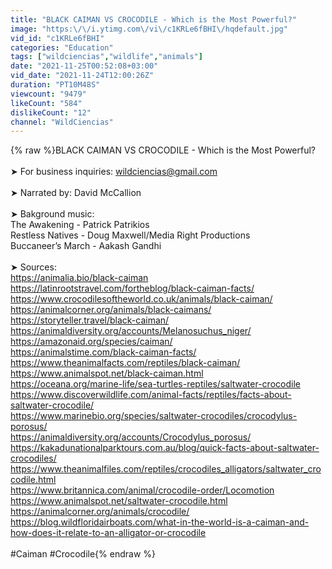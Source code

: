 ```yaml
---
title: "BLACK CAIMAN VS CROCODILE - Which is the Most Powerful?"
image: "https:\/\/i.ytimg.com\/vi\/c1KRLe6fBHI\/hqdefault.jpg"
vid_id: "c1KRLe6fBHI"
categories: "Education"
tags: ["wildciencias","wildlife","animals"]
date: "2021-11-25T00:52:08+03:00"
vid_date: "2021-11-24T12:00:26Z"
duration: "PT10M48S"
viewcount: "9479"
likeCount: "584"
dislikeCount: "12"
channel: "WildCiencias"
---
```

{% raw %}BLACK CAIMAN VS CROCODILE - Which is the Most Powerful?<br /><br />➤ For business inquiries: wildciencias@gmail.com<br /><br />➤ Narrated by: David McCallion<br /><br />➤ Bakground music:<br />The Awakening - Patrick Patrikios<br />Restless Natives - Doug Maxwell/Media Right Productions<br />Buccaneer’s March - Aakash Gandhi<br /><br />➤ Sources:<br /><a rel="nofollow" target="blank" href="https://animalia.bio/black-caiman">https://animalia.bio/black-caiman</a><br /><a rel="nofollow" target="blank" href="https://latinrootstravel.com/fortheblog/black-caiman-facts/">https://latinrootstravel.com/fortheblog/black-caiman-facts/</a><br /><a rel="nofollow" target="blank" href="https://www.crocodilesoftheworld.co.uk/animals/black-caiman/">https://www.crocodilesoftheworld.co.uk/animals/black-caiman/</a><br /><a rel="nofollow" target="blank" href="https://animalcorner.org/animals/black-caimans/">https://animalcorner.org/animals/black-caimans/</a><br /><a rel="nofollow" target="blank" href="https://storyteller.travel/black-caiman/">https://storyteller.travel/black-caiman/</a><br /><a rel="nofollow" target="blank" href="https://animaldiversity.org/accounts/Melanosuchus_niger/">https://animaldiversity.org/accounts/Melanosuchus_niger/</a><br /><a rel="nofollow" target="blank" href="https://amazonaid.org/species/caiman/">https://amazonaid.org/species/caiman/</a><br /><a rel="nofollow" target="blank" href="https://animalstime.com/black-caiman-facts/">https://animalstime.com/black-caiman-facts/</a><br /><a rel="nofollow" target="blank" href="https://www.theanimalfacts.com/reptiles/black-caiman/">https://www.theanimalfacts.com/reptiles/black-caiman/</a><br /><a rel="nofollow" target="blank" href="https://www.animalspot.net/black-caiman.html">https://www.animalspot.net/black-caiman.html</a><br /><a rel="nofollow" target="blank" href="https://oceana.org/marine-life/sea-turtles-reptiles/saltwater-crocodile">https://oceana.org/marine-life/sea-turtles-reptiles/saltwater-crocodile</a><br /><a rel="nofollow" target="blank" href="https://www.discoverwildlife.com/animal-facts/reptiles/facts-about-saltwater-crocodile/">https://www.discoverwildlife.com/animal-facts/reptiles/facts-about-saltwater-crocodile/</a><br /><a rel="nofollow" target="blank" href="https://www.marinebio.org/species/saltwater-crocodiles/crocodylus-porosus/">https://www.marinebio.org/species/saltwater-crocodiles/crocodylus-porosus/</a><br /><a rel="nofollow" target="blank" href="https://animaldiversity.org/accounts/Crocodylus_porosus/">https://animaldiversity.org/accounts/Crocodylus_porosus/</a><br /><a rel="nofollow" target="blank" href="https://kakadunationalparktours.com.au/blog/quick-facts-about-saltwater-crocodiles/">https://kakadunationalparktours.com.au/blog/quick-facts-about-saltwater-crocodiles/</a><br /><a rel="nofollow" target="blank" href="https://www.theanimalfiles.com/reptiles/crocodiles_alligators/saltwater_crocodile.html">https://www.theanimalfiles.com/reptiles/crocodiles_alligators/saltwater_crocodile.html</a><br /><a rel="nofollow" target="blank" href="https://www.britannica.com/animal/crocodile-order/Locomotion">https://www.britannica.com/animal/crocodile-order/Locomotion</a><br /><a rel="nofollow" target="blank" href="https://www.animalspot.net/saltwater-crocodile.html">https://www.animalspot.net/saltwater-crocodile.html</a><br /><a rel="nofollow" target="blank" href="https://animalcorner.org/animals/crocodile/">https://animalcorner.org/animals/crocodile/</a><br /><a rel="nofollow" target="blank" href="https://blog.wildfloridairboats.com/what-in-the-world-is-a-caiman-and-how-does-it-relate-to-an-alligator-or-crocodile">https://blog.wildfloridairboats.com/what-in-the-world-is-a-caiman-and-how-does-it-relate-to-an-alligator-or-crocodile</a><br /><br />#Caiman #Crocodile{% endraw %}
